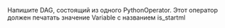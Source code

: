 Напишите DAG, состоящий из одного PythonOperator. Этот оператор должен печатать значение Variable с названием is_startml
